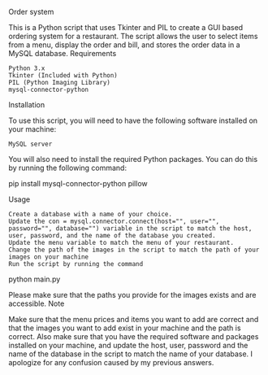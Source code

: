 Order system 

This is a Python script that uses Tkinter and PIL to create a GUI based ordering system for a restaurant. The script allows the user to select items from a menu, display the order and bill, and stores the order data in a MySQL database.
Requirements

    Python 3.x
    Tkinter (Included with Python)
    PIL (Python Imaging Library)
    mysql-connector-python

Installation

To use this script, you will need to have the following software installed on your machine:

    MySQL server

You will also need to install the required Python packages. You can do this by running the following command:

pip install mysql-connector-python pillow

Usage

    Create a database with a name of your choice.
    Update the con = mysql.connector.connect(host="", user="", password="", database="") variable in the script to match the host, user, password, and the name of the database you created.
    Update the menu variable to match the menu of your restaurant.
    Change the path of the images in the script to match the path of your images on your machine
    Run the script by running the command

python main.py

Please make sure that the paths you provide for the images exists and are accessible.
Note

Make sure that the menu prices and items you want to add are correct and that the images you want to add exist in your machine and the path is correct. Also make sure that you have the required software and packages installed on your machine, and update the host, user, password and the name of the database in the script to match the name of your database.
I apologize for any confusion caused by my previous answers.
